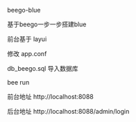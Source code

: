 beego-blue


基于beego一步一步搭建blue

前台基于 layui

修改 app.conf

db_beego.sql 导入数据库

bee run

前台地址
http://localhost:8088

后台地址
http://localhost:8088/admin/login



